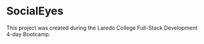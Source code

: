 # SocialEyes

This project was created during the Laredo College Full-Stack Development 4-day Bootcamp.
